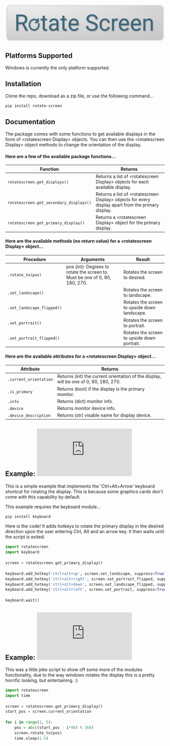 <div align="center">
  <img src="rotate-screen.svg">
</div>

## Platforms Supported
Windows is currently the only platform supported.

## Installation
Clone the repo, download as a zip file, or use the following command...
```sh
pip install rotate-screen
```

## Documentation
The package comes with some functions to get available displays in the form of \<rotatescreen Display\> objects. You can then use the \<rotatescreen Display\> object methods to change the orientation of the display. 

#### Here are a few of the available package functions...

| Function | Returns |
|----------|---------|
| `rotatescreen.get_displays()` | Returns a list of \<rotatescreen Display\> objects for each available display.  |
| `rotatescreen.get_secondary_displays()` | Returns a list of \<rotatescreen Display\> objects for every display apart from the primary display. |
| `rotatescreen.get_primary_display()` | Returns a \<rotatescreen Display\> object for the primary display. |

#### Here are the available methods (no return value) for a \<rotatescreen Display\> object...

| Procedure | Arguments | Result |
|-----------|-----------|--------|
| `.rotate_to(pos)`         | pos (int): Degrees to rotate the screen to. Must be one of 0, 90, 180, 270. | Rotates the screen to desired. |
| `.set_landscape()`        || Rotates the screen to landscape. |
| `.set_landscape_flipped()`|| Rotates the screen to upside down landscape.|
| `.set_portrait()`         || Rotates the screen to portrait.|
| `.set_portrait_flipped()` || Rotates the screen to upside down portrait.|

#### Here are the available attributes for a \<rotatescreen Display\> object...

| Attribute | Returns |
|-----------|---------|
| `.current_orientation` | Returns (int) the current orientation of the display, will be one of 0, 90, 180, 270. |
| `.is_primary`          | Returns (bool) if the display is the primary monitor. |
| `.info`                | Returns (dict) monitor info. |
| `.device`              | Returns monitor device info. |
| `.device_description`  | Returns (str) visable name for display device. |

## Example: ![Ctrl+Alt+Arrow Shortcut](https://github.com/TheBrokenEstate/rotate-screen/blob/master/examples/shortcuts.py)
This is a simple example that implements the 'Ctrl+Alt+Arrow' keyboard shortcut for rotating the display. This is because some graphics cards don't come with this capability by default.

This example requires the keyboard module...
```sh
pip install keyboard
```
Here is the code! It adds hotkeys to rotate the primary display in the desired direction upon the user entering Ctrl, Alt and an arrow key. It then waits until the script is exited.
```python
import rotatescreen
import keyboard

screen = rotatescreen.get_primary_display()

keyboard.add_hotkey('ctrl+alt+up', screen.set_landscape, suppress=True)
keyboard.add_hotkey('ctrl+alt+right', screen.set_portrait_flipped, suppress=True)
keyboard.add_hotkey('ctrl+alt+down', screen.set_landscape_flipped, suppress=True)
keyboard.add_hotkey('ctrl+alt+left', screen.set_portrait, suppress=True)

keyboard.wait()
```

## Example: ![Do A Barrel Roll](https://github.com/TheBrokenEstate/rotate-screen/blob/master/examples/do-a-barrel-roll.py)
This was a little joke script to show off some more of the modules functionality, due to the way windows rotates the display this is a pretty horrific looking, but entertaining. :)
```python
import rotatescreen
import time

screen = rotatescreen.get_primary_display()
start_pos = screen.current_orientation

for i in range(1, 5):
    pos = abs((start_pos - i*90) % 360)
    screen.rotate_to(pos)
    time.sleep(1.5)
```
